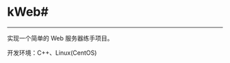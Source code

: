 # kWeb#

----------------------------------------------------------

实现一个简单的 Web 服务器练手项目。

开发环境：C++、Linux(CentOS)

